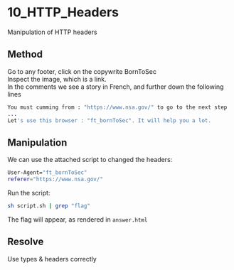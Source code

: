 # 10_HTTP_Headers

Manipulation of HTTP headers

## Method 

Go to any footer, click on the copywrite BornToSec  
Inspect the image, which is a link.  
In the comments we see a story in French, and further down the following lines
```bash
You must cumming from : "https://www.nsa.gov/" to go to the next step
...
Let's use this browser : "ft_bornToSec". It will help you a lot.
```

## Manipulation

We can use the attached script to changed the headers:
```bash
User-Agent="ft_bornToSec"
referer="https://www.nsa.gov/"
```

Run the script:
```bash
sh script.sh | grep "flag"
```
The flag will appear, as rendered in `answer.html`

## Resolve

Use types & headers correctly

